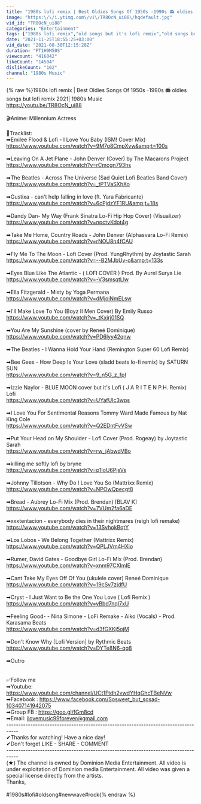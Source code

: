 ```yaml
---
title: "1980s lofi remix | Best Oldies Songs Of 1950s -1990s 📻 oldies songs but lofi remix 2021| 1980s Music"
image: "https:\/\/i.ytimg.com\/vi\/TR8OcN_ui88\/hqdefault.jpg"
vid_id: "TR8OcN_ui88"
categories: "Entertainment"
tags: ["1980s lofi remix","old songs but it's lofi remix","old songs but it's lofi"]
date: "2021-11-25T18:55:25+03:00"
vid_date: "2021-08-30T12:15:28Z"
duration: "PT1H9M50S"
viewcount: "416042"
likeCount: "14504"
dislikeCount: "102"
channel: "1980s Music"
---
```

{% raw %}1980s lofi remix | Best Oldies Songs Of 1950s -1990s 📻 oldies songs but lofi remix 2021| 1980s Music<br /><a rel="nofollow" target="blank" href="https://youtu.be/TR8OcN_ui88">https://youtu.be/TR8OcN_ui88</a><br /><br />🎬Anime: Millennium Actress<br /><br />💟Tracklist:<br />➡Emilee Flood &amp; Lofi - I Love You Baby (ISM! Cover Mix)<br /><a rel="nofollow" target="blank" href="https://www.youtube.com/watch?v=9M7g8CmpXvw&amp;t=100s">https://www.youtube.com/watch?v=9M7g8CmpXvw&amp;t=100s</a><br /><br />➡Leaving On A Jet Plane - John Denver (Cover) by The Macarons Project<br /><a rel="nofollow" target="blank" href="https://www.youtube.com/watch?v=rCmcgn793hs">https://www.youtube.com/watch?v=rCmcgn793hs</a><br /><br />➡The Beatles - Across The Universe (Sad Quiet Lofi Beatles Band Cover)<br /><a rel="nofollow" target="blank" href="https://www.youtube.com/watch?v=_tPTVaSXhXo">https://www.youtube.com/watch?v=_tPTVaSXhXo</a><br /><br />➡Gustixa - can't help falling in love (ft. Yara Fabricante)<br /><a rel="nofollow" target="blank" href="https://www.youtube.com/watch?v=6cPjdzYF1RU&amp;t=18s">https://www.youtube.com/watch?v=6cPjdzYF1RU&amp;t=18s</a><br /><br />➡Dandy Dan- My Way (Frank Sinatra Lo-Fi Hip Hop Cover) (Visualizer)<br /><a rel="nofollow" target="blank" href="https://www.youtube.com/watch?v=npctvKdot4g">https://www.youtube.com/watch?v=npctvKdot4g</a><br /><br />➡Take Me Home, Country Roads - John Denver (Alphasvara Lo-Fi Remix)<br /><a rel="nofollow" target="blank" href="https://www.youtube.com/watch?v=rNOU8n4fCAU">https://www.youtube.com/watch?v=rNOU8n4fCAU</a><br /><br />➡Fly Me To The Moon - Lofi Cover (Prod. YungRhythm) by Joytastic Sarah<br /><a rel="nofollow" target="blank" href="https://www.youtube.com/watch?v=--B2MJbUv-o&amp;t=133s">https://www.youtube.com/watch?v=--B2MJbUv-o&amp;t=133s</a><br /><br />➡Eyes Blue Like The Atlantic - ( LOFI COVER ) Prod. By Aurel Surya Lie<br /><a rel="nofollow" target="blank" href="https://www.youtube.com/watch?v=-V3smsqtLlw">https://www.youtube.com/watch?v=-V3smsqtLlw</a><br /><br />➡Ella Fitzgerald - Misty by Yoga Permana<br /><a rel="nofollow" target="blank" href="https://www.youtube.com/watch?v=dMjoiNmELsw">https://www.youtube.com/watch?v=dMjoiNmELsw</a><br /><br />➡I'll Make Love To You (Boyz II Men Cover) By Emily Russo<br /><a rel="nofollow" target="blank" href="https://www.youtube.com/watch?v=_tKxjrj01SQ">https://www.youtube.com/watch?v=_tKxjrj01SQ</a><br /><br />➡You Are My Sunshine (cover by Reneé Dominique)<br /><a rel="nofollow" target="blank" href="https://www.youtube.com/watch?v=PD6lyy42qnw">https://www.youtube.com/watch?v=PD6lyy42qnw</a><br /><br />➡The Beatles - I Wanna Hold Your Hand (Remington Super 60 Lofi Remix)<br /><br />➡Bee Gees - How Deep Is Your Love (sladd beats lo-fi remix) by SATURN SUN<br /><a rel="nofollow" target="blank" href="https://www.youtube.com/watch?v=9_n5G_z_fpI">https://www.youtube.com/watch?v=9_n5G_z_fpI</a><br /><br />➡Izzie Naylor - BLUE MOON cover but it's Lofi ( J A R I T E N P.H. Remix)  Lofi<br /><a rel="nofollow" target="blank" href="https://www.youtube.com/watch?v=UYafUIc3wps">https://www.youtube.com/watch?v=UYafUIc3wps</a><br /><br />➡I Love You For Sentimental Reasons Tommy Ward  Made Famous by Nat King Cole<br /><a rel="nofollow" target="blank" href="https://www.youtube.com/watch?v=Q2EDntFvVSw">https://www.youtube.com/watch?v=Q2EDntFvVSw</a><br /><br />➡Put Your Head on My Shoulder - Lofi Cover (Prod. Rogeay) by Joytastic Sarah<br /><a rel="nofollow" target="blank" href="https://www.youtube.com/watch?v=rw_jAbwdVBo">https://www.youtube.com/watch?v=rw_jAbwdVBo</a><br /><br />➡killing me softly lofi by bryne<br /><a rel="nofollow" target="blank" href="https://www.youtube.com/watch?v=p1IoU6PjsVs">https://www.youtube.com/watch?v=p1IoU6PjsVs</a><br /><br />➡Johnny Tillotson - Why Do I Love You So (Mattrixx Remix)<br /><a rel="nofollow" target="blank" href="https://www.youtube.com/watch?v=NPOwQpecgt8">https://www.youtube.com/watch?v=NPOwQpecgt8</a><br /><br />➡Bread - Aubrey Lo-Fi Mix (Prod. Brendan) [BLAV K]<br /><a rel="nofollow" target="blank" href="https://www.youtube.com/watch?v=7VUm2fa6aDE">https://www.youtube.com/watch?v=7VUm2fa6aDE</a><br /><br />➡xxxtentacion - everybody dies in their nightmares (reigh lofi remake)<br /><a rel="nofollow" target="blank" href="https://www.youtube.com/watch?v=13SvhokBqtY">https://www.youtube.com/watch?v=13SvhokBqtY</a><br /><br />➡Los Lobos - We Belong Together (Mattrixx Remix)<br /><a rel="nofollow" target="blank" href="https://www.youtube.com/watch?v=QPLJVm4HXio">https://www.youtube.com/watch?v=QPLJVm4HXio</a><br /><br />➡Rumer, David Gates - Goodbye Girl Lo-Fi Mix (Prod. Brendan)<br /><a rel="nofollow" target="blank" href="https://www.youtube.com/watch?v=xnm97CXlmIE">https://www.youtube.com/watch?v=xnm97CXlmIE</a><br /><br />➡Cant Take My Eyes Off Of You (ukulele cover)  Reneé Dominique<br /><a rel="nofollow" target="blank" href="https://www.youtube.com/watch?v=19cSv7zjdfU">https://www.youtube.com/watch?v=19cSv7zjdfU</a><br /><br />➡Cryst - I Just Want to Be the One You Love ( Lofi Remix )<br /><a rel="nofollow" target="blank" href="https://www.youtube.com/watch?v=yBbd7nqI7xU">https://www.youtube.com/watch?v=yBbd7nqI7xU</a><br /><br />➡Feeling Good- - Nina Simone - LoFi Remake - Aiko (Vocals) - Prod. Karasama Beats<br /><a rel="nofollow" target="blank" href="https://www.youtube.com/watch?v=d3fGXKj5ojM">https://www.youtube.com/watch?v=d3fGXKj5ojM</a><br /><br />➡Don't Know Why [Lofi Version] by Rythmic Beats<br /><a rel="nofollow" target="blank" href="https://www.youtube.com/watch?v=DYTe8N6-qq8">https://www.youtube.com/watch?v=DYTe8N6-qq8</a><br /><br />➡Outro<br /><br /><br />✅Follow me<br />➡Youtube: <a rel="nofollow" target="blank" href="https://www.youtube.com/channel/UCt1Ftdh2vwdYHqGhcTBeNVw">https://www.youtube.com/channel/UCt1Ftdh2vwdYHqGhcTBeNVw</a><br />➡Facebook : <a rel="nofollow" target="blank" href="https://www.facebook.com/Sosweet_but_sosad-103407141942075">https://www.facebook.com/Sosweet_but_sosad-103407141942075</a><br />➡Group FB : <a rel="nofollow" target="blank" href="https://goo.gl/fGm8cd">https://goo.gl/fGm8cd</a><br />➡Email: ilovemusic99forever@gmail.com<br />-----------------------------------------------------------------------------------<br />✔Thanks for watching! Have a nice day!<br />✔Don't forget LIKE - SHARE - COMMENT <br />-----------------------------------------------------------------------------------<br />(★) The channel is owned by Dominion Media Entertainment. All video is under exploitation of Dominion media Entertainment. All video was given a special license directly from the artists.<br />Thanks,<br /><br />#1980s#lofi#oldsong#newwave#rock{% endraw %}
